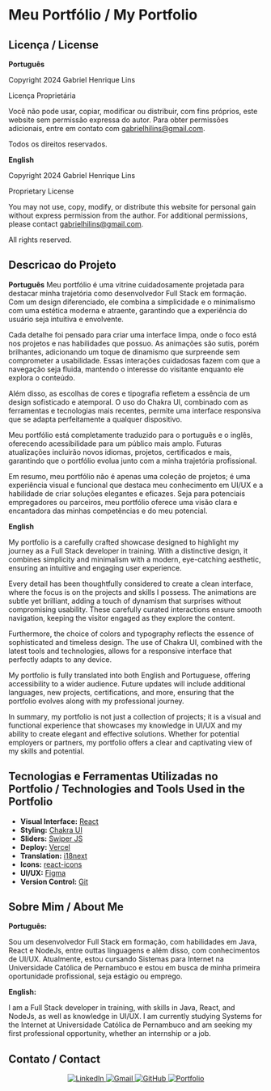 # Meu Portfólio / My Portfolio

## Licença / License

**Português**

Copyright 2024 Gabriel Henrique Lins

Licença Proprietária

Você não pode usar, copiar, modificar ou distribuir, com fins próprios, este website sem permissão expressa do autor. Para obter permissões adicionais, entre em contato com gabrielhilins@gmail.com.

Todos os direitos reservados.

**English**

Copyright 2024 Gabriel Henrique Lins

Proprietary License

You may not use, copy, modify, or distribute this website for personal gain without express permission from the author. For additional permissions, please contact gabrielhilins@gmail.com.

All rights reserved.

## Descricao do Projeto

**Português**
Meu portfólio é uma vitrine cuidadosamente projetada para destacar minha trajetória como desenvolvedor Full Stack em formação. Com um design diferenciado, ele combina a simplicidade e o minimalismo com uma estética moderna e atraente, garantindo que a experiência do usuário seja intuitiva e envolvente.

Cada detalhe foi pensado para criar uma interface limpa, onde o foco está nos projetos e nas habilidades que possuo. As animações são sutis, porém brilhantes, adicionando um toque de dinamismo que surpreende sem comprometer a usabilidade. Essas interações cuidadosas fazem com que a navegação seja fluida, mantendo o interesse do visitante enquanto ele explora o conteúdo.

Além disso, as escolhas de cores e tipografia refletem a essência de um design sofisticado e atemporal. O uso do Chakra UI, combinado com as ferramentas e tecnologias mais recentes, permite uma interface responsiva que se adapta perfeitamente a qualquer dispositivo.

Meu portfólio está completamente traduzido para o português e o inglês, oferecendo acessibilidade para um público mais amplo. Futuras atualizações incluirão novos idiomas, projetos, certificados e mais, garantindo que o portfólio evolua junto com a minha trajetória profissional.

Em resumo, meu portfólio não é apenas uma coleção de projetos; é uma experiência visual e funcional que destaca meu conhecimento em UI/UX e a habilidade de criar soluções elegantes e eficazes. Seja para potenciais empregadores ou parceiros, meu portfólio oferece uma visão clara e encantadora das minhas competências e do meu potencial.

**English**

My portfolio is a carefully crafted showcase designed to highlight my journey as a Full Stack developer in training. With a distinctive design, it combines simplicity and minimalism with a modern, eye-catching aesthetic, ensuring an intuitive and engaging user experience.

Every detail has been thoughtfully considered to create a clean interface, where the focus is on the projects and skills I possess. The animations are subtle yet brilliant, adding a touch of dynamism that surprises without compromising usability. These carefully curated interactions ensure smooth navigation, keeping the visitor engaged as they explore the content.

Furthermore, the choice of colors and typography reflects the essence of sophisticated and timeless design. The use of Chakra UI, combined with the latest tools and technologies, allows for a responsive interface that perfectly adapts to any device.

My portfolio is fully translated into both English and Portuguese, offering accessibility to a wider audience. Future updates will include additional languages, new projects, certifications, and more, ensuring that the portfolio evolves along with my professional journey.

In summary, my portfolio is not just a collection of projects; it is a visual and functional experience that showcases my knowledge in UI/UX and my ability to create elegant and effective solutions. Whether for potential employers or partners, my portfolio offers a clear and captivating view of my skills and potential.

## Tecnologias e Ferramentas Utilizadas no Portfolio / Technologies and Tools Used in the Portfolio

- **Visual Interface:** [React](https://react.dev/)
- **Styling:** [Chakra UI](https://v2.chakra-ui.com/)
- **Sliders:** [Swiper JS](https://swiperjs.com/)
- **Deploy:** [Vercel](https://vercel.com/docs)
- **Translation:** [i18next](https://www.i18next.com/)
- **Icons:** [react-icons](https://www.npmjs.com/package/react-icons)
- **UI/UX:** [Figma](https://help.figma.com/hc/en-us/categories/360002051613-Get-started)
- **Version Control:** [Git](https://git-scm.com/doc)

## Sobre Mim / About Me

**Português:**

Sou um desenvolvedor Full Stack em formação, com habilidades em Java, React e NodeJs, entre outtas linguagens e além disso, com conhecimentos de UI/UX. Atualmente, estou cursando Sistemas para Internet na Universidade Católica de Pernambuco e estou em busca de minha primeira oportunidade profissional, seja estágio ou emprego.

**English:**

I am a Full Stack developer in training, with skills in Java, React, and NodeJs, as well as knowledge in UI/UX. I am currently studying Systems for the Internet at Universidade Católica de Pernambuco and am seeking my first professional opportunity, whether an internship or a job.

## Contato / Contact

<div align="center">

<a href="https://www.linkedin.com/in/gabriel-henrique-lins/" target="_blank">
  <img src="https://img.shields.io/badge/-LinkedIn-%230077B5?style=for-the-badge&logo=linkedin&logoColor=white" alt="LinkedIn">
</a>
<a href="mailto:gabrielhilins@gmail.com" target="_blank">
  <img src="https://img.shields.io/badge/-Gmail-%23D93025?style=for-the-badge&logo=gmail&logoColor=white" alt="Gmail">
</a>
 <a href="https://github.com/gabrielhilins@gmail.com" target="_blank">
  <img src="https://img.shields.io/badge/-GitHub-%23181717?style=for-the-badge&logo=github&logoColor=white" alt="GitHub">
</a>
<a href="https://portfolio-gabriel-henriques-projects.vercel.app/" target="_blank">
  <img src="https://img.shields.io/badge/-Portfolio-%236C63FF?style=for-the-badge&logo=google-chrome&logoColor=white" alt="Portfolio">
</a>

</div>
